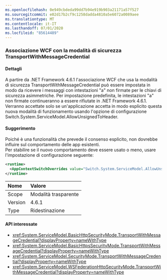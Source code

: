 ```yaml
---
ms.openlocfilehash: 0e949cbdeda99dd7b94e919b903a21171a57f527
ms.sourcegitcommit: e02d17b2cf9c1258dadda4810a5e6072a0089aee
ms.translationtype: MT
ms.contentlocale: it-IT
ms.lasthandoff: 07/01/2020
ms.locfileid: "85614489"
---
```

### <a name="wcf-binding-with-the-transportwithmessagecredential-security-mode"></a>Associazione WCF con la modalità di sicurezza TransportWithMessageCredential

#### <a name="details"></a>Dettagli

A partire da .NET Framework 4.6.1 l'associazione WCF che usa la modalità di sicurezza TransportWithMessageCredential può essere impostata in modo da ricevere i messaggi con intestazioni &quot;a&quot; non firmate per le chiavi di sicurezza asimmetriche. Per impostazione predefinita, le intestazioni &quot;a&quot; non firmate continueranno a essere rifiutate in .NET Framework 4.6.1. Verranno accettate solo se un'applicazione accetta in modo esplicito questa nuova modalità di funzionamento usando l'opzione di configurazione Switch.System.ServiceModel.AllowUnsignedToHeader.

#### <a name="suggestion"></a>Suggerimento

Poiché è una funzionalità che prevede il consenso esplicito, non dovrebbe influire sul comportamento delle app esistenti.<br/>Per stabilire se il nuovo comportamento deve essere usato o meno, usare l'impostazione di configurazione seguente:

```xml
<runtime>
  <AppContextSwitchOverrides value="Switch.System.ServiceModel.AllowUnsignedToHeader=true" />
</runtime>
```

| Nome    | Valore       |
|:--------|:------------|
| Scope   | Modalità trasparente |
| Version | 4.6.1       |
| Type    | Ridestinazione |

#### <a name="affected-apis"></a>API interessate

- <xref:System.ServiceModel.BasicHttpSecurityMode.TransportWithMessageCredential?displayProperty=nameWithType>
- <xref:System.ServiceModel.BasicHttpsSecurityMode.TransportWithMessageCredential?displayProperty=nameWithType>
- <xref:System.ServiceModel.SecurityMode.TransportWithMessageCredential?displayProperty=nameWithType>
- <xref:System.ServiceModel.WSFederationHttpSecurityMode.TransportWithMessageCredential?displayProperty=nameWithType>

